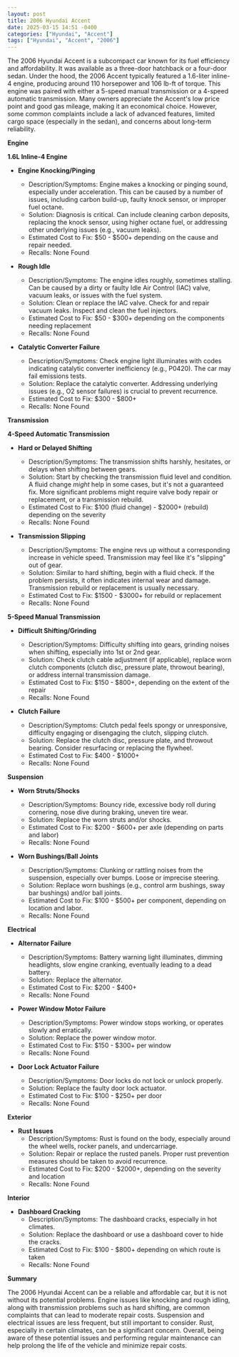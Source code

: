 ```yaml
---
layout: post
title: 2006 Hyundai Accent
date: 2025-03-15 14:51 -0400
categories: ["Hyundai", "Accent"]
tags: ["Hyundai", "Accent", "2006"]
---
```

The 2006 Hyundai Accent is a subcompact car known for its fuel efficiency and affordability. It was available as a three-door hatchback or a four-door sedan. Under the hood, the 2006 Accent typically featured a 1.6-liter inline-4 engine, producing around 110 horsepower and 106 lb-ft of torque. This engine was paired with either a 5-speed manual transmission or a 4-speed automatic transmission. Many owners appreciate the Accent's low price point and good gas mileage, making it an economical choice. However, some common complaints include a lack of advanced features, limited cargo space (especially in the sedan), and concerns about long-term reliability.

**Engine**

**1.6L Inline-4 Engine**

*   **Engine Knocking/Pinging**
    *   Description/Symptoms: Engine makes a knocking or pinging sound, especially under acceleration. This can be caused by a number of issues, including carbon build-up, faulty knock sensor, or improper fuel octane.
    *   Solution: Diagnosis is critical. Can include cleaning carbon deposits, replacing the knock sensor, using higher octane fuel, or addressing other underlying issues (e.g., vacuum leaks).
    *   Estimated Cost to Fix: $50 - $500+ depending on the cause and repair needed.
    *   Recalls: None Found

*   **Rough Idle**
    *   Description/Symptoms: The engine idles roughly, sometimes stalling. Can be caused by a dirty or faulty Idle Air Control (IAC) valve, vacuum leaks, or issues with the fuel system.
    *   Solution: Clean or replace the IAC valve. Check for and repair vacuum leaks. Inspect and clean the fuel injectors.
    *   Estimated Cost to Fix: $50 - $300+ depending on the components needing replacement
    *   Recalls: None Found

*   **Catalytic Converter Failure**
    *   Description/Symptoms: Check engine light illuminates with codes indicating catalytic converter inefficiency (e.g., P0420). The car may fail emissions tests.
    *   Solution: Replace the catalytic converter. Addressing underlying issues (e.g., O2 sensor failures) is crucial to prevent recurrence.
    *   Estimated Cost to Fix: $300 - $800+
    *   Recalls: None Found

**Transmission**

**4-Speed Automatic Transmission**

*   **Hard or Delayed Shifting**
    *   Description/Symptoms: The transmission shifts harshly, hesitates, or delays when shifting between gears.
    *   Solution: Start by checking the transmission fluid level and condition. A fluid change *might* help in some cases, but it's not a guaranteed fix. More significant problems might require valve body repair or replacement, or a transmission rebuild.
    *   Estimated Cost to Fix: $100 (fluid change) - $2000+ (rebuild) depending on the severity
    *   Recalls: None Found

*   **Transmission Slipping**
    *   Description/Symptoms: The engine revs up without a corresponding increase in vehicle speed. Transmission may feel like it's "slipping" out of gear.
    *   Solution: Similar to hard shifting, begin with a fluid check. If the problem persists, it often indicates internal wear and damage. Transmission rebuild or replacement is usually necessary.
    *   Estimated Cost to Fix: $1500 - $3000+ for rebuild or replacement
    *   Recalls: None Found

**5-Speed Manual Transmission**

*   **Difficult Shifting/Grinding**
    * Description/Symptoms: Difficulty shifting into gears, grinding noises when shifting, especially into 1st or 2nd gear.
    * Solution: Check clutch cable adjustment (if applicable), replace worn clutch components (clutch disc, pressure plate, throwout bearing), or address internal transmission damage.
    * Estimated Cost to Fix: $150 - $800+, depending on the extent of the repair
    * Recalls: None Found

*   **Clutch Failure**
    * Description/Symptoms: Clutch pedal feels spongy or unresponsive, difficulty engaging or disengaging the clutch, slipping clutch.
    * Solution: Replace the clutch disc, pressure plate, and throwout bearing. Consider resurfacing or replacing the flywheel.
    * Estimated Cost to Fix: $400 - $1000+
    * Recalls: None Found

**Suspension**

*   **Worn Struts/Shocks**
    *   Description/Symptoms: Bouncy ride, excessive body roll during cornering, nose dive during braking, uneven tire wear.
    *   Solution: Replace the worn struts and/or shocks.
    *   Estimated Cost to Fix: $200 - $600+ per axle (depending on parts and labor)
    *   Recalls: None Found

*   **Worn Bushings/Ball Joints**
    *   Description/Symptoms: Clunking or rattling noises from the suspension, especially over bumps. Loose or imprecise steering.
    *   Solution: Replace worn bushings (e.g., control arm bushings, sway bar bushings) and/or ball joints.
    *   Estimated Cost to Fix: $100 - $500+ per component, depending on location and labor.
    *   Recalls: None Found

**Electrical**

*   **Alternator Failure**
    *   Description/Symptoms: Battery warning light illuminates, dimming headlights, slow engine cranking, eventually leading to a dead battery.
    *   Solution: Replace the alternator.
    *   Estimated Cost to Fix: $200 - $400+
    *   Recalls: None Found

*   **Power Window Motor Failure**
    *   Description/Symptoms: Power window stops working, or operates slowly and erratically.
    *   Solution: Replace the power window motor.
    *   Estimated Cost to Fix: $150 - $300+ per window
    *   Recalls: None Found

*   **Door Lock Actuator Failure**
    *   Description/Symptoms: Door locks do not lock or unlock properly.
    *   Solution: Replace the faulty door lock actuator.
    *   Estimated Cost to Fix: $100 - $250+ per door
    *   Recalls: None Found

**Exterior**

*   **Rust Issues**
    *   Description/Symptoms: Rust is found on the body, especially around the wheel wells, rocker panels, and undercarriage.
    *   Solution: Repair or replace the rusted panels. Proper rust prevention measures should be taken to avoid recurrence.
    *   Estimated Cost to Fix: $200 - $2000+, depending on the severity and location
    *   Recalls: None Found

**Interior**

*   **Dashboard Cracking**
    *   Description/Symptoms: The dashboard cracks, especially in hot climates.
    *   Solution: Replace the dashboard or use a dashboard cover to hide the cracks.
    *   Estimated Cost to Fix: $100 - $800+ depending on which route is taken
    *   Recalls: None Found

**Summary**

The 2006 Hyundai Accent can be a reliable and affordable car, but it is not without its potential problems. Engine issues like knocking and rough idling, along with transmission problems such as hard shifting, are common complaints that can lead to moderate repair costs. Suspension and electrical issues are less frequent, but still important to consider. Rust, especially in certain climates, can be a significant concern. Overall, being aware of these potential issues and performing regular maintenance can help prolong the life of the vehicle and minimize repair costs.

